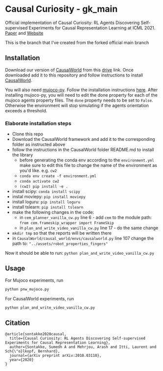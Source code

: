# Causal Curiosity - gk_main
Official implementation of Causal Curiosity: RL Agents Discovering Self-supervised Experiments for Causal Representation Learning at ICML 2021. 
[Paper](https://arxiv.org/abs/2010.03110) and [Website](https://sites.google.com/usc.edu/causal-curiosity/home)

This is the branch that I've created from the forked official main branch
## Installation

Download our version of [CausalWorld](https://github.com/rr-learning/CausalWorld) from this [drive](https://drive.google.com/drive/folders/1BWm0BuN8t3h9hJX-iA7Kp8q093Jub8fa?usp=sharing) link. Once downloaded add it to this repository and follow instructions to install [CausalWorld](https://github.com/rr-learning/CausalWorld).

You will also need [mujoco-py](https://github.com/openai/mujoco-py). Follow the installation instructions [here](https://github.com/openai/mujoco-py).
After installing mujoco-py, you will need to edit the done property for each of the mujoco agents property files. The ```done``` property needs to be set to ```False```. Otherwise the environment will stop simulating if the agents orientation exceeds a threshold. 

### Elaborate installation steps
- Clone this repo
- Download the CausalWorld framework and add it to the corresponding folder as instructed above
- follow the instructions in the CausalWorld folder README.md to install the library
  - before generating the conda env according to the `environment.yml` make sure to edit this file to change the name of the environment as you'd like. e.g. `cw2`
  - `conda env create -f environment.yml`
  - `conda activate cw2`
  - `(cw2) pip install -e .`
- install scipy: `conda install scipy`
- instal moviepy: `pip install moviepy`
- install loguru: `pip install loguru`
- install tslearn: `pip install tslearn`
- make the following changes in the code:
  - in `cem_planner_vanilla_cw.py` line 6 - add `cem` to the module path: `from cem.frameskip_wrapper import FrameSkip`
  - in `plan_and_write_video_vanilla_cw.py` line 17 - do the same change
- `mkdir tmp` so that the reports will be written there
- in `CausalWorld/causal_world/envs/causalworld.py` line 107 change the path to: `"../assets/robot_properties_fingers"`

Now it should be able to run: 
`python plan_and_write_video_vanilla_cw.py` 


## Usage
For Mujoco experiments, run 
```python
python pnw_mujoco.py
```

For CausalWorld experiments, run
```python
python plan_and_write_video_vanilla_cw.py
```
## Citation
```
@article{sontakke2020causal,
  title={Causal Curiosity: RL Agents Discovering Self-supervised Experiments for Causal Representation Learning},
  author={Sontakke, Sumedh A and Mehrjou, Arash and Itti, Laurent and Sch{\"o}lkopf, Bernhard},
  journal={arXiv preprint arXiv:2010.03110},
  year={2020}
}
```
